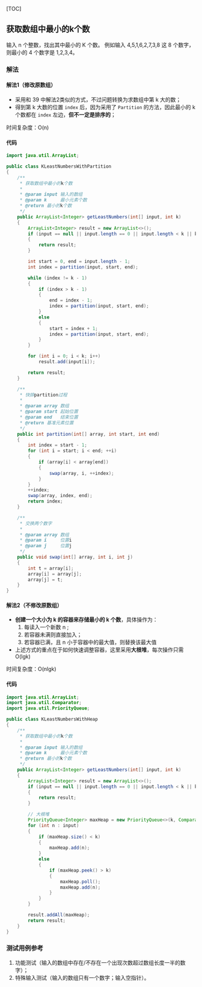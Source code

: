 [TOC]

## 获取数组中最小的k个数

输入 n 个整数，找出其中最小的 K 个数。
例如输入 4,5,1,6,2,7,3,8 这 8 个数字，则最小的 4 个数字是 1,2,3,4。

### 解法

#### 解法1（修改原数组）
+ 采用和 39 中解法2类似的方式，不过问题转换为求数组中第 k 大的数；
+ 得到第 k 大数的位置 `index` 后，因为采用了 `Partition` 的方法，因此最小的 k 个数都在 `index` 左边，**但不一定是排序的**；

时间复杂度：O(n)


#### 代码
```java
import java.util.ArrayList;

public class KLeastNumbersWithPartition
{
    /**
     * 获取数组中最小的k个数
     *
     * @param input 输入的数组
     * @param k     最小元素个数
     * @return 最小的k个数
     */
    public ArrayList<Integer> getLeastNumbers(int[] input, int k)
    {
        ArrayList<Integer> result = new ArrayList<>();
        if (input == null || input.length == 0 || input.length < k || k < 1)
        {
            return result;
        }

        int start = 0, end = input.length - 1;
        int index = partition(input, start, end);

        while (index != k - 1)
        {
            if (index > k - 1)
            {
                end = index - 1;
                index = partition(input, start, end);
            }
            else
            {
                start = index + 1;
                index = partition(input, start, end);
            }
        }

        for (int i = 0; i < k; i++)
            result.add(input[i]);

        return result;
    }

    /**
     * 快排partition过程
     *
     * @param array 数组
     * @param start 起始位置
     * @param end   结束位置
     * @return 基准元素位置
     */
    public int partition(int[] array, int start, int end)
    {
        int index = start - 1;
        for (int i = start; i < end; ++i)
        {
            if (array[i] < array[end])
            {
                swap(array, i, ++index);
            }
        }
        ++index;
        swap(array, index, end);
        return index;
    }

    /**
     * 交换两个数字
     *
     * @param array 数组
     * @param i     位置i
     * @param j     位置j
     */
    public void swap(int[] array, int i, int j)
    {
        int t = array[i];
        array[i] = array[j];
        array[j] = t;
    }
}
```



#### 解法2（不修改原数组）
+ **创建一个大小为 k 的容器来存储最小的 k 个数**，具体操作为：
  1. 每读入一个新数 n ;
  2. 若容器未满则直接加入；
  3. 若容器已满，且 n 小于容器中的最大值，则替换该最大值
+ 上述方式的重点在于如何快速调整容器，这里采用**大根堆**，每次操作只需 O(lgk)

时间复杂度：O(nlgk)


#### 代码
```java
import java.util.ArrayList;
import java.util.Comparator;
import java.util.PriorityQueue;

public class KLeastNumbersWithHeap
{
    /**
     * 获取数组中最小的k个数
     *
     * @param input 输入的数组
     * @param k     最小元素个数
     * @return 最小的k个数
     */
    public ArrayList<Integer> getLeastNumbers(int[] input, int k)
    {
        ArrayList<Integer> result = new ArrayList<>();
        if (input == null || input.length == 0 || input.length < k || k < 1)
        {
            return result;
        }

        // 大根堆
        PriorityQueue<Integer> maxHeap = new PriorityQueue<>(k, Comparator.reverseOrder());
        for (int n : input)
        {
            if (maxHeap.size() < k)
            {
                maxHeap.add(n);
            }
            else
            {
                if (maxHeap.peek() > k)
                {
                    maxHeap.poll();
                    maxHeap.add(n);
                }
            }
        }

        result.addAll(maxHeap);
        return result;
    }
}
```



### 测试用例参考
1. 功能测试（输入的数组中存在/不存在一个出现次数超过数组长度一半的数字）；
2. 特殊输入测试（输入的数组只有一个数字；输入空指针）。

